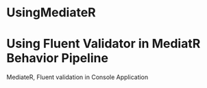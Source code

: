 # UsingMediateR
# Using Fluent Validator in MediatR Behavior Pipeline
 MediateR, Fluent validation in Console Application
 

